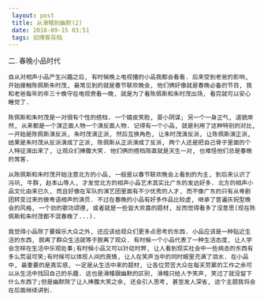 ```yaml
---
 layout: post
 title: 从滑稽到幽默(2)
 date: 2018-09-15 03:51
 tags: 旧博客存档
---
```

二. 春晚小品时代

    自从对相声小品产生兴趣之后, 有时候晚上电视播的小品我都会看看. 后来受到老爸的影响, 开始接触陈佩斯朱时茂, 最常见到的就是春节联欢晚会, 他们俩好像就是春晚必备的节目, 我和老爸每年的年三十晚守在电视旁看一晚, 就是为了看陈佩斯和朱时茂出场, 看完就可以安心睡觉了.

    陈佩斯和朱时茂是一对很有个性的搭档. 一个嬉皮笑脸, 耍小阴谋; 另一个一身正气, 道貌岸然, 从来都是一个演正面人物一个演反面人物. 记得有一个小品, 就是利用了这种特别的对比, 一开始是陈佩斯演反派, 朱时茂演正派, 然后互换角色, 让朱时茂演反派, 让陈佩斯演正派, 结果是朱时茂从反派演成了正派, 陈佩斯从正派演成了反派, 两个人还是把自己骨子里面的个人特征演出来了, 让观众们捧腹大笑. 他们俩的搭档简直就是天生一对, 也难怪他们总是春晚的常客.

    从陈佩斯和朱时茂开始注意北方的小品, 一般是以春节联欢晚会上看到的为主, 到后来认识了冯巩, 牛群, 赵本山等人, 才发觉北方的相声小品艺术其实比广东的发达好多. 北方的相声小品文化由来已久, 而且好像在军队的演艺团里面有不少优秀的人才, 而不像广东的只有从粤剧团转变过来的做粤语相声的演员. 不过在春晚的小品有好多作品比较虚, 继承了普遍庆祝型晚会的风格, 一个劲的歌功颂德, 或者就是一些皆大欢喜的题材, 反而觉得看多了没意思(现在陈佩斯和朱时茂都不混春晚了...).

    我觉得小品除了要娱乐大众之外, 还应该给观众们更多点思考的东西. 小品应该是一种贴近生活的东西, 脱离了群众生活就等于脱离了观众. 有时候一个小品代表了一种生活态度, 让人学会怎样在生活中乐观处事;有时候小品又可以针砭时弊, 让人看到现实社会中一些病态的东西有多么荒诞可笑;有时候可以体现人间的真情, 让人在笑声当中的同时眼里充满了泪水. 在小品中, 最重要的是真实感, 一定是从生活中来的题材, 让各位劳苦大众在每天劳累的工作之余可以从生活中找回自己的乐趣. 这也是滑稽跟幽默的区别, 滑稽只给人予笑声, 笑过了就没留下什么东西了;但是幽默除了让人捧腹大笑之余, 还会引人思考, 甚至发人深省, 这个主题我将会在后面继续讲到.


